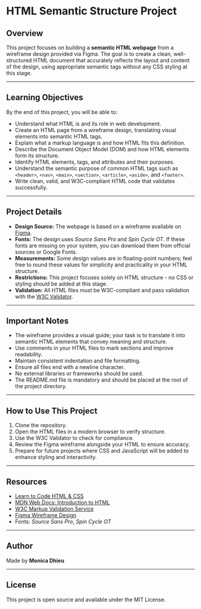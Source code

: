 # HTML Semantic Structure Project

## Overview

This project focuses on building a **semantic HTML webpage** from a wireframe design provided via Figma. The goal is to create a clean, well-structured HTML document that accurately reflects the layout and content of the design, using appropriate semantic tags without any CSS styling at this stage.

---

## Learning Objectives

By the end of this project, you will be able to:

- Understand what HTML is and its role in web development.
- Create an HTML page from a wireframe design, translating visual elements into semantic HTML tags.
- Explain what a markup language is and how HTML fits this definition.
- Describe the Document Object Model (DOM) and how HTML elements form its structure.
- Identify HTML elements, tags, and attributes and their purposes.
- Understand the semantic purpose of common HTML tags such as `<header>`, `<nav>`, `<main>`, `<section>`, `<article>`, `<aside>`, and `<footer>`.
- Write clean, valid, and W3C-compliant HTML code that validates successfully.

---

## Project Details

- **Design Source:** The webpage is based on a wireframe available on [Figma](https://www.figma.com/design/sHt05Xab2DoyK26c2J40rI/Sample-template?node-id=0-1&p=f&t=1vXzYSE88KevwW6A-0).
- **Fonts:** The design uses *Source Sans Pro* and *Spin Cycle OT*. If these fonts are missing on your system, you can download them from official sources or Google Fonts.
- **Measurements:** Some design values are in floating-point numbers; feel free to round these values for simplicity and practicality in your HTML structure.
- **Restrictions:** This project focuses solely on HTML structure - no CSS or styling should be added at this stage.
- **Validation:** All HTML files must be W3C-compliant and pass validation with the [W3C Validator](https://validator.w3.org/).

---

## Important Notes

- The wireframe provides a visual guide; your task is to translate it into semantic HTML elements that convey meaning and structure.
- Use comments in your HTML files to mark sections and improve readability.
- Maintain consistent indentation and file formatting.
- Ensure all files end with a newline character.
- No external libraries or frameworks should be used.
- The README.md file is mandatory and should be placed at the root of the project directory.

---

## How to Use This Project

1. Clone the repository.
2. Open the HTML files in a modern browser to verify structure.
3. Use the W3C Validator to check for compliance.
4. Review the Figma wireframe alongside your HTML to ensure accuracy.
5. Prepare for future projects where CSS and JavaScript will be added to enhance styling and interactivity.

---

## Resources

- [Learn to Code HTML & CSS](https://learn.shayhowe.com/html-css/)
- [MDN Web Docs: Introduction to HTML](https://developer.mozilla.org/en-US/docs/Web/HTML)
- [W3C Markup Validation Service](https://validator.w3.org/)
- [Figma Wireframe Design](https://www.figma.com/file/your-figma-file-link)
- Fonts: *Source Sans Pro*, *Spin Cycle OT*

---

## Author

Made by **Monica Dhieu**

---

## License

This project is open source and available under the MIT License.
